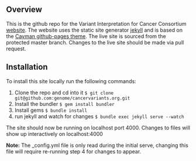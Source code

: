 ## Overview

This is the github repo for the Variant Interpretation for Cancer Consortium [website](http://cancervariants.org). The website uses the static site generator [jekyll](https://jekyllrb.com/) and is based on the [Cayman github-pages theme](https://github.com/pages-themes/cayman). The live site is sourced from the protected master branch. Changes to the live site should be made via pull request.

## Installation

To install this site locally run the following commands:

1. Clone the repo and cd into it `$ git clone git@github.com:genome/cancervariants.org.git`
2. Install the bundler `$ gem install bundler`
3. Install gems `$ bundle install`
4. run jekyll and watch for changes `$ bundle exec jekyll serve --watch`

The site should now be running on localhost port 4000. Changes to files will show up interactively on localhost:4000

**Note:** The _config.yml file is only read during the initial serve, changing this file will require re-running step 4 for changes to appear.

